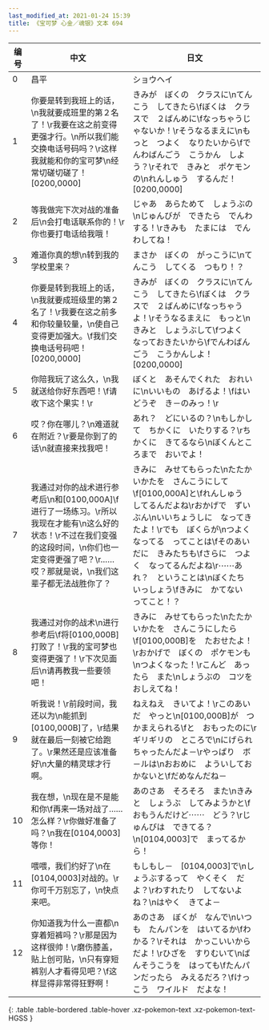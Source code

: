 ```yaml
---
last_modified_at: 2021-01-24 15:39
title: 《宝可梦 心金／魂银》文本 694
---
```

| 编号 | 中文 | 日文 |
| ---- | ---- | ---- |
| 0 | 昌平 | ショウヘイ |
| 1 | 你要是转到我班上的话，\n我就要成班里的第２名了！\r我要在这之前变得更强才行。\n所以我们能交换电话号码吗？\r这样我就能和你的宝可梦\n经常切磋切磋了！[0200,0000] | きみが　ぼくの　クラスに\nてんこう　してきたら\fぼくは　クラスで　２ばんめに\fなっちゃうじゃないか！\rそうなるまえに\nもっと　つよく　なりたいから\fでんわばんごう　こうかん　しよう？\rそれで　きみと　ポケモンの\nれんしゅう　するんだ！[0200,0000] |
| 2 | 等我做完下次对战的准备后\n会打电话联系你的！\r你也要打电话给我哦！ | じゃあ　あらためて　しょうぶの\nじゅんびが　できたら　でんわする！\rきみも　たまには　でんわしてね！ |
| 3 | 难道你真的想\n转到我的学校里来？ | まさか　ぼくの　がっこうに\nてんこう　してくる　つもり！？ |
| 4 | 你要是转到我班上的话，\n我就要成班级里的第２名了！\r我要在这之前多和你较量较量，\n使自己变得更加强大。\f我们交换电话号码吧！[0200,0000] | きみが　ぼくの　クラスに\nてんこう　してきたら\fぼくは　クラスで　２ばんめに\fなっちゃうよ！\rそうなるまえに　もっと\nきみと　しょうぶして\fつよく　なっておきたいから\fでんわばんごう　こうかんしよ！[0200,0000] |
| 5 | 你陪我玩了这么久，\n我就送给你好东西吧！\f请收下这个果实！\r | ぼくと　あそんでくれた　おれいに\nいいもの　あげるよ！\fはい　どうぞ　き－のみっ！\r |
| 6 | 哎？你在哪儿？\n难道就在附近？\r要是你到了的话\n就直接来找我吧！ | あれ？　どにいるの？\nもしかして　ちかくに　いたりする？\rちかくに　きてるなら\nぼくんところまで　おいでよ！ |
| 7 | 我通过对你的战术进行参考后\n和[0100,000A]\f进行了一场练习。\r所以我现在才能有\n这么好的状态！\r不过在我们变强的这段时间，\n你们也一定变得更强了吧？\r……哎？那就是说，\n我们这辈子都无法战胜你了？ | きみに　みせてもらった\nたたかいかたを　さんこうにして\f[0100,000A]と\fれんしゅう　してるんだよね\rおかげで　ずいぶん\nいいちょうしに　なってきたよ！\rでも　ぼくらが\nつよく　なってる　ってことは\fそのあいだに　きみたちも\fさらに　つよく　なってるんだよね\r⋯⋯あれ？　ということは\nぼくたち　いっしょう\fきみに　かてない　ってこと！？ |
| 8 | 我通过对你的战术\n进行参考后\f将[0100,000B]打败了！\r我的宝可梦也变得更强了！\r下次见面后\n请再教我一些要领吧！ | きみに　みせてもらった\nたたかいかたを　さんこうにしたら\f[0100,000B]を　たおせたよ！\rおかげで　ぼくの　ポケモンも\nつよくなった！\rこんど　あったら　また\nしょうぶの　コツを　おしえてね！ |
| 9 | 听我说！\r前段时间，我还以为\n能抓到[0100,000B]了，\r结果就在最后一刻被它给跑了。\r果然还是应该准备好\n大量的精灵球才行啊。 | ねえねえ　きいてよ！\rこのあいだ　やっと\n[0100,000B]が　つかまえられる\fと　おもったのに\rギリギリの　ところで\nにげられちゃったんだよ－\rやっぱり　ボ－ルは\nおおめに　よういしておかないと\fだめなんだね－ |
| 10 | 我在想，\n现在是不是能和你\f再来一场对战了……怎么样？\r你做好准备了吗？\n我在[0104,0003]等你！ | あのさあ　そろそろ　また\nきみと　しょうぶ　してみようかと\fおもうんだけど⋯⋯　どう？\rじゅんびは　できてる？\n[0104,0003]で　まってるから！ |
| 11 | 喂喂，我们约好了\n在[0104,0003]对战的。\r你可千万别忘了，\n快点来吧。 | もしもし－　[0104,0003]で\nしょうぶするって　やくそく　だよ？\rわすれたり　してないよね？\nはやく　きてよ－ |
| 12 | 你知道我为什么一直都\n穿着短裤吗？\r那是因为这样很帅！\r磨伤膝盖，贴上创可贴，\n只有穿短裤别人才看得见吧？\f这样显得非常得狂野啊！ | あのさあ　ぼくが　なんで\nいつも　たんパンを　はいてるか\fわかる？\rそれは　かっこいいから　だよ！\rひざを　すりむいて\nばんそうこうを　はっても\fたんパンだったら　みえるだろ？\fけっこう　ワイルド　だよな！ |
{: .table .table-bordered .table-hover .xz-pokemon-text .xz-pokemon-text-HGSS }